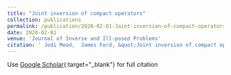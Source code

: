 ```yaml
---
title: "Joint inversion of compact operators"
collection: publications
permalink: /publication/2020-02-01-Joint-inversion-of-compact-operators
date: 2020-02-01
venue: 'Journal of Inverse and Ill-posed Problems'
citation: ' Jodi Mead,  James Ford, &quot;Joint inversion of compact operators.&quot; Journal of Inverse and Ill-posed Problems, 2020.'
---
```

Use [Google Scholar](https://scholar.google.com/scholar?q=Joint+inversion+of+compact+operators){:target="_blank"} for full citation